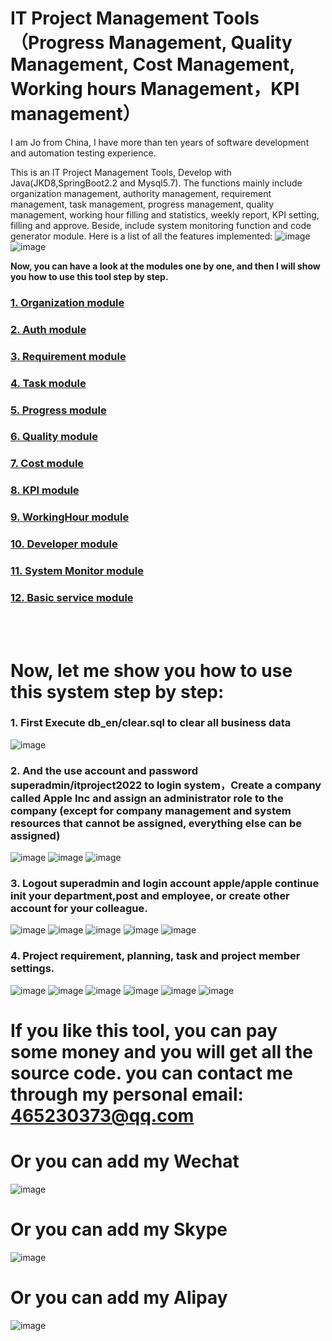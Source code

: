 # IT Project Management Tools（Progress Management, Quality Management, Cost Management, Working hours Management，KPI management）
I am Jo from China, I have more than ten years of software development and automation testing experience.

This is an IT Project Management Tools, Develop with Java(JKD8,SpringBoot2.2 and Mysql5.7). The functions mainly include organization management, authority management, requirement management, task management, progress management, quality management, working hour filling and statistics, weekly report, KPI setting, filling and approve. Beside, include system monitoring function and code generator module. Here is a list of all the features implemented:
![image](https://github.com/user-attachments/assets/ea6468b3-0db4-4e05-b168-0631d12b6c11)
![image](https://github.com/user-attachments/assets/6b13f06b-d1e2-40c2-9381-419ff1cbea3e)





<b>Now, you can have a look at the modules one by one, and then I will show you how to use this tool step by step.</b>
### <a href="https://github.com/jovic2017/itproject-management/blob/main/01.Organization.md" target="_blank">1. Organization module</a>
### <a href="https://github.com/jovic2017/itproject-management/blob/main/02.Auth.md" target="_blank">2. Auth module</a>
### <a href="https://github.com/jovic2017/itproject-management/blob/main/03.Requirement.md" target="_blank">3. Requirement module</a>
### <a href="https://github.com/jovic2017/itproject-management/blob/main/04.Task.md" target="_blank">4. Task module</a>
### <a href="https://github.com/jovic2017/itproject-management/blob/main/05.Progress.md" target="_blank">5. Progress module</a>
### <a href="https://github.com/jovic2017/itproject-management/blob/main/06.Quality.md" target="_blank">6. Quality module</a>
### <a href="https://github.com/jovic2017/itproject-management/blob/main/07.Cost.md" target="_blank">7. Cost module</a>
### <a href="https://github.com/jovic2017/itproject-management/blob/main/08.KPI.md" target="_blank">8. KPI module</a>
### <a href="https://github.com/jovic2017/itproject-management/blob/main/09.WorkingHour.md" target="_blank">9. WorkingHour module</a>
### <a href="https://github.com/jovic2017/itproject-management/blob/main/10.Developer.md" target="_blank">10. Developer module</a>
### <a href="https://github.com/jovic2017/itproject-management/blob/main/11.SystemMonitor.md" target="_blank">11. System Monitor module</a>
### <a href="https://github.com/jovic2017/itproject-management/blob/main/12.BasicService.md" target="_blank">12. Basic service module</a>



<br><br>
# <b>Now, let me show you how to use this system step by step:</b>
### 1. First Execute db_en/clear.sql to clear all business data
![image](https://github.com/user-attachments/assets/8b85343e-0590-43a6-8c5c-7d40e70295ea)

### 2. And the use account and password superadmin/itproject2022 to login system，Create a company called Apple Inc and assign an administrator role to the company (except for company management and system resources that cannot be assigned, everything else can be assigned)
![image](https://github.com/user-attachments/assets/bef9a004-e639-447e-84a5-512290d839b8)
![image](https://github.com/user-attachments/assets/ea4b46d2-fe85-4efd-a398-e55f179aa9d3)
![image](https://github.com/user-attachments/assets/20443240-e7f8-4d5e-9361-647c2e5b7d3e)


### 3. Logout superadmin and login account apple/apple  continue init your department,post and employee, or create other account for your colleague.
![image](https://github.com/user-attachments/assets/c67b952b-4fa7-40b7-91dd-95c5f6720c6e)
![image](https://github.com/user-attachments/assets/e8a12c50-dbf6-4fe5-91c6-3fc77f0b4485)
![image](https://github.com/user-attachments/assets/05bbc9ed-7112-4231-a2fd-698bea97ecb7)
![image](https://github.com/user-attachments/assets/4bff06f1-5903-47c1-8e23-63658e424da7)
![image](https://github.com/user-attachments/assets/622df554-f972-4aba-a2cd-2d60d27b2aca)


### 4. Project requirement, planning, task and project member settings.
![image](https://github.com/user-attachments/assets/59b8ad21-c3f9-4aff-b490-de9be5333f6a)
![image](https://github.com/user-attachments/assets/0a0482d1-f9dd-440c-8a59-7dcc8af7a0fd)
![image](https://github.com/user-attachments/assets/17548f63-1728-4f0b-9213-eb10977a3233)
![image](https://github.com/user-attachments/assets/7fb5b600-540f-4896-971c-25ae43d49db1)
![image](https://github.com/user-attachments/assets/f326c203-1c67-4a85-b382-c24b0a4b7c62)
![image](https://github.com/user-attachments/assets/7fd29326-0be2-4fa1-9ce7-0235f179c315)









# <b>If you like this tool, you can pay some money and you will get all the source code. you can contact me through my personal email: 465230373@qq.com</b>
# <b>Or you can add my Wechat</b>

![image](https://github.com/user-attachments/assets/be5f87af-e68b-4694-bd7c-c663d95a5216)

# <b>Or you can add my Skype</b>

![image](https://github.com/user-attachments/assets/6905b386-1c9e-461b-84c4-5fb166ce8311)

# <b>Or you can add my Alipay</b>

![image](https://github.com/user-attachments/assets/abb56971-c356-4a51-b44c-be8f8b441995)



